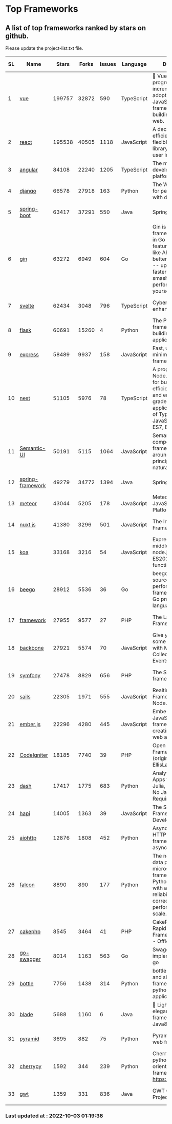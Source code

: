 # Top Frameworks
## A list of top frameworks ranked by stars on github.  
Please update the project-list.txt file.

| SL| Name  | Stars| Forks| Issues | Language | Description | Last Commit |
| --| ------| -----| ---- | ------ | -------- | ----------- | ----------- |
| 1 | [vue](https://github.com/vuejs/vue) | 199757 | 32872 | 590 | TypeScript | 🖖 Vue.js is a progressive, incrementally-adoptable JavaScript framework for building UI on the web. | 2022-09-01 06:31:31 |
| 2 | [react](https://github.com/facebook/react) | 195538 | 40505 | 1118 | JavaScript | A declarative, efficient, and flexible JavaScript library for building user interfaces. | 2022-10-01 22:47:32 |
| 3 | [angular](https://github.com/angular/angular) | 84108 | 22240 | 1205 | TypeScript | The modern web developer’s platform | 2022-09-30 17:54:00 |
| 4 | [django](https://github.com/django/django) | 66578 | 27918 | 163 | Python | The Web framework for perfectionists with deadlines. | 2022-10-01 14:42:10 |
| 5 | [spring-boot](https://github.com/spring-projects/spring-boot) | 63417 | 37291 | 550 | Java | Spring Boot | 2022-10-02 16:38:28 |
| 6 | [gin](https://github.com/gin-gonic/gin) | 63272 | 6949 | 604 | Go | Gin is a HTTP web framework written in Go (Golang). It features a Martini-like API with much better performance -- up to 40 times faster. If you need smashing performance, get yourself some Gin. | 2022-09-20 06:44:55 |
| 7 | [svelte](https://github.com/sveltejs/svelte) | 62434 | 3048 | 796 | TypeScript | Cybernetically enhanced web apps | 2022-09-30 17:57:42 |
| 8 | [flask](https://github.com/pallets/flask) | 60691 | 15260 | 4 | Python | The Python micro framework for building web applications. | 2022-09-18 11:53:47 |
| 9 | [express](https://github.com/expressjs/express) | 58489 | 9937 | 158 | JavaScript | Fast, unopinionated, minimalist web framework for node. | 2022-08-20 01:12:14 |
| 10 | [nest](https://github.com/nestjs/nest) | 51105 | 5976 | 78 | TypeScript | A progressive Node.js framework for building efficient, scalable, and enterprise-grade server-side applications on top of TypeScript & JavaScript (ES6, ES7, ES8) 🚀 | 2022-09-26 07:52:37 |
| 11 | [Semantic-UI](https://github.com/Semantic-Org/Semantic-UI) | 50191 | 5115 | 1064 | JavaScript | Semantic is a UI component framework based around useful principles from natural language. | 2022-09-12 16:12:52 |
| 12 | [spring-framework](https://github.com/spring-projects/spring-framework) | 49279 | 34772 | 1394 | Java | Spring Framework | 2022-10-02 14:24:10 |
| 13 | [meteor](https://github.com/meteor/meteor) | 43044 | 5205 | 178 | JavaScript | Meteor, the JavaScript App Platform | 2022-09-30 18:47:59 |
| 14 | [nuxt.js](https://github.com/nuxt/nuxt.js) | 41380 | 3296 | 501 | JavaScript | The Intuitive Vue(2) Framework | 2022-09-05 13:31:52 |
| 15 | [koa](https://github.com/koajs/koa) | 33168 | 3216 | 54 | JavaScript | Expressive middleware for node.js using ES2017 async functions | 2022-07-13 16:11:33 |
| 16 | [beego](https://github.com/beego/beego) | 28912 | 5536 | 36 | Go | beego is an open-source, high-performance web framework for the Go programming language. | 2022-09-14 08:37:19 |
| 17 | [framework](https://github.com/laravel/framework) | 27955 | 9577 | 27 | PHP | The Laravel Framework. | 2022-09-30 19:19:08 |
| 18 | [backbone](https://github.com/jashkenas/backbone) | 27921 | 5574 | 70 | JavaScript | Give your JS App some Backbone with Models, Views, Collections, and Events | 2022-08-23 08:30:45 |
| 19 | [symfony](https://github.com/symfony/symfony) | 27478 | 8829 | 656 | PHP | The Symfony PHP framework | 2022-10-02 10:47:52 |
| 20 | [sails](https://github.com/balderdashy/sails) | 22305 | 1971 | 555 | JavaScript | Realtime MVC Framework for Node.js | 2022-09-02 20:00:35 |
| 21 | [ember.js](https://github.com/emberjs/ember.js) | 22296 | 4280 | 445 | JavaScript | Ember.js - A JavaScript framework for creating ambitious web applications | 2022-10-03 00:36:39 |
| 22 | [CodeIgniter](https://github.com/bcit-ci/CodeIgniter) | 18185 | 7740 | 39 | PHP | Open Source PHP Framework (originally from EllisLab) | 2022-06-27 19:12:41 |
| 23 | [dash](https://github.com/plotly/dash) | 17417 | 1775 | 683 | Python | Analytical Web Apps for Python, R, Julia, and Jupyter. No JavaScript Required. | 2022-09-23 13:57:16 |
| 24 | [hapi](https://github.com/hapijs/hapi) | 14005 | 1363 | 39 | JavaScript | The Simple, Secure Framework Developers Trust | 2022-08-24 06:29:54 |
| 25 | [aiohttp](https://github.com/aio-libs/aiohttp) | 12876 | 1808 | 452 | Python | Asynchronous HTTP client/server framework for asyncio and Python | 2022-09-30 19:12:31 |
| 26 | [falcon](https://github.com/falconry/falcon) | 8890 | 890 | 177 | Python | The no-magic web data plane API and microservices framework for Python developers, with a focus on reliability, correctness, and performance at scale. | 2022-09-16 14:42:06 |
| 27 | [cakephp](https://github.com/cakephp/cakephp) | 8545 | 3464 | 41 | PHP | CakePHP: The Rapid Development Framework for PHP - Official Repository | 2022-10-02 17:14:00 |
| 28 | [go-swagger](https://github.com/go-swagger/go-swagger) | 8014 | 1163 | 563 | Go | Swagger 2.0 implementation for go | 2022-09-25 19:27:04 |
| 29 | [bottle](https://github.com/bottlepy/bottle) | 7756 | 1438 | 314 | Python | bottle.py is a fast and simple micro-framework for python web-applications. | 2022-09-05 15:24:52 |
| 30 | [blade](https://github.com/lets-blade/blade) | 5688 | 1160 | 6 | Java | :rocket: Lightning fast and elegant mvc framework for Java8 | 2022-05-10 12:38:06 |
| 31 | [pyramid](https://github.com/Pylons/pyramid) | 3695 | 882 | 75 | Python | Pyramid - A Python web framework | 2022-09-29 23:22:56 |
| 32 | [cherrypy](https://github.com/cherrypy/cherrypy) | 1592 | 344 | 239 | Python | CherryPy is a pythonic, object-oriented HTTP framework.      https://cherrypy.dev | 2022-07-17 20:36:25 |
| 33 | [gwt](https://github.com/gwtproject/gwt) | 1359 | 331 | 836 | Java | GWT Open Source Project | 2022-07-26 22:23:28 |

### Last updated at : 2022-10-03 01:19:36

